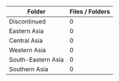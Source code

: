 | Folder             |   Files / Folders |
|--------------------|-------------------|
| Discontinued       |                 0 |
| Eastern Asia       |                 0 |
| Central Asia       |                 0 |
| Western Asia       |                 0 |
| South-Eastern Asia |                 0 |
| Southern Asia      |                 0 |
